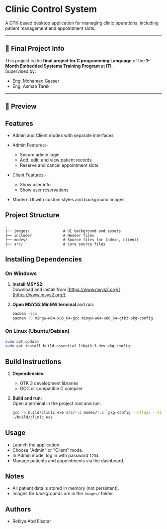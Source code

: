 # Clinic Control System

A GTK-based desktop application for managing clinic operations, including patient management and appointment slots.

---

## 🔹 Final Project Info

This project is the **final project for C programming Language** of the **1-Month Embedded Systems Training Program** at **ITI**.  
Supervised by:
- Eng. Mohamed Gasser  
- Eng. Asmaa Tarek <a href="https://www.linkedin.com/in/asmaa-tarek-2405661b3?utm_source=share&utm_campaign=share_via&utm_content=profile&utm_medium=android_app" style="color:white" target="_blank">[Linkedin]</a>

---

## 🎥 Preview



## Features

- Admin and Client modes with separate interfaces
- Admin Features:-
  - Secure admin login
  - Add, edit, and view patient records
  - Reserve and cancel appointment slots
- Client Features:-
  - Show user info
  - Show user reservations

- Modern UI with custom styles and background images

## Project Structure

```
.
├── images/               # UI background and assets
├── include/              # Header files
├── modes/                # Source files for (admin, client)
├── src/                  # Core source files
```

## Installing Dependencies

### On Windows

1. **Install MSYS2:**  
   Download and install from [https://www.msys2.org/](https://www.msys2.org/).

2. **Open MSYS2 MinGW terminal** and run:
   ```sh
   pacman -Syu
   pacman -S mingw-w64-x86_64-gcc mingw-w64-x86_64-gtk3 pkg-config
   ```

### On Linux (Ubuntu/Debian)

```sh
sudo apt update
sudo apt install build-essential libgtk-3-dev pkg-config
```

## Build Instructions

1. **Dependencies:**  
   - GTK 3 development libraries  
   - GCC or compatible C compiler

2. **Build and run:**  
   Open a terminal in the project root and run:
   ```sh
   gcc -o build/clinic.exe src/*.c modes/*.c `pkg-config --cflags --libs gtk+-3.0`
   ./build/clinic.exe
   ```

## Usage

- Launch the application.
- Choose "Admin" or "Client" mode.
- In Admin mode, log in with password `1234`.
- Manage patients and appointments via the dashboard.

## Notes

- All patient data is stored in memory (not persistent).
- Images for backgrounds are in the `images/` folder.

## Authors

- Rokiya Abd Elsatar
